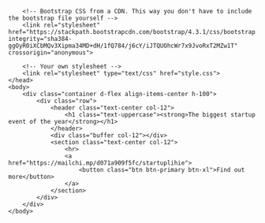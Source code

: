 <!DOCTYPE html>
<html>
  	<head>
    	<title>Startup</title>
    	<meta charset="utf-8">
    	<meta name="viewport" content="width=device-width, initial-scale=1">
    	<!-- Google Fonts -->
    	<link href="https://fonts.googleapis.com/css?family=Montserrat" rel="stylesheet">

	    <!-- Bootstrap CSS from a CDN. This way you don't have to include the bootstrap file yourself -->
	    <link rel="stylesheet" href="https://stackpath.bootstrapcdn.com/bootstrap/4.3.1/css/bootstrap.min.css" integrity="sha384-ggOyR0iXCbMQv3Xipma34MD+dH/1fQ784/j6cY/iJTQUOhcWr7x9JvoRxT2MZw1T" crossorigin="anonymous">
	    
	    <!-- Your own stylesheet -->
    	<link rel="stylesheet" type="text/css" href="style.css">
  	</head>
  	<body>
  		<div class="container d-flex align-items-center h-100">
  			<div class="row">
  				<header class="text-center col-12">
		  			<h1 class="text-uppercase"><strong>The biggest startup event of the year</strong></h1>
		  		</header>
		  		<div class="buffer col-12"></div>
		  		<section class="text-center col-12">
			  		<hr>
			  		<a href="https://mailchi.mp/d071a909f5fc/startuplihie">
			  			<button class="btn btn-primary btn-xl">Find out more</button>
			  		</a>
		  		</section>
		  	</div>
	  	</div>
  	</body>
</html>
